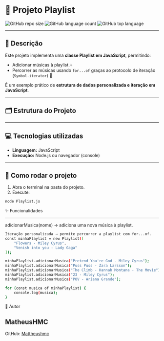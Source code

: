 # 🎵 Projeto Playlist

![GitHub repo size](https://img.shields.io/github/repo-size/Mattheushmc/Exercicio-BE-GrauTec)
![GitHub language count](https://img.shields.io/github/languages/count/Mattheushmc/Exercicio-BE-GrauTec)
![GitHub top language](https://img.shields.io/github/languages/top/Mattheushmc/Exercicio-BE-GrauTec)

---

## 🔹 Descrição
Este projeto implementa uma **classe Playlist em JavaScript**, permitindo:

- Adicionar músicas à playlist 🎶  
- Percorrer as músicas usando `for...of` graças ao protocolo de iteração (`Symbol.iterator`) 🔁  

É um exemplo prático de **estrutura de dados personalizada e iteração em JavaScript**.

---

## 🗂 Estrutura do Projeto


---

## 💻 Tecnologias utilizadas
- **Linguagem:** JavaScript  
- **Execução:** Node.js ou navegador (console)  

---

## 🚀 Como rodar o projeto

1. Abra o terminal na pasta do projeto.  
2. Execute:

```bash
node Playlist.js
```
✨ Funcionalidades

---

adicionarMusica(nome) → adiciona uma nova música à playlist.

```bash
Iteração personalizada → permite percorrer a playlist com for...of.
const minhaPlaylist = new Playlist([
    "Flowers - Miley Cyrus",
    "Venish into you - Lady Gaga"
]);

minhaPlaylist.adicionarMusica("Pretend You're God - Miley Cyrus");
minhaPlaylist.adicionarMusica("Puss Puss - Zara Larsson");
minhaPlaylist.adicionarMusica("The Climb - Hannah Montana - The Movie");
minhaPlaylist.adicionarMusica("23 - Miley Cyrus");
minhaPlaylist.adicionarMusica("POV - Ariana Grande");

for (const musica of minhaPlaylist) {
    console.log(musica);
}
```

📌 Autor

MatheusHMC
---
GitHub: [Mattheushmc](https://github.com/Mattheushmc)  
